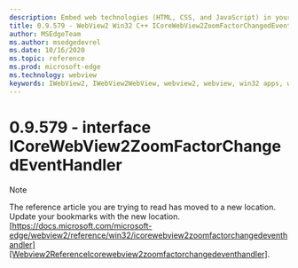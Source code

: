 ```yaml
---
description: Embed web technologies (HTML, CSS, and JavaScript) in your native applications with the Microsoft Edge WebView2 control
title: 0.9.579 - WebView2 Win32 C++ ICoreWebView2ZoomFactorChangedEventHandler
author: MSEdgeTeam
ms.author: msedgedevrel
ms.date: 10/16/2020
ms.topic: reference
ms.prod: microsoft-edge
ms.technology: webview
keywords: IWebView2, IWebView2WebView, webview2, webview, win32 apps, win32, edge, ICoreWebView2, ICoreWebView2Controller, browser control, edge html, ICoreWebView2ZoomFactorChangedEventHandler
---
```


# 0.9.579 - interface ICoreWebView2ZoomFactorChangedEventHandler 

> [!NOTE]
> The reference article you are trying to read has moved to a new location.  
> Update your bookmarks with the new location.  
> [https://docs.microsoft.com/microsoft-edge/webview2/reference/win32/icorewebview2zoomfactorchangedeventhandler][Webview2ReferenceIcorewebview2zoomfactorchangedeventhandler].  

[Webview2ReferenceIcorewebview2zoomfactorchangedeventhandler]: /microsoft-edge/webview2/reference/win32/icorewebview2zoomfactorchangedeventhandler "interface ICoreWebView2ZoomFactorChangedEventHandler | Microsoft Docs"
